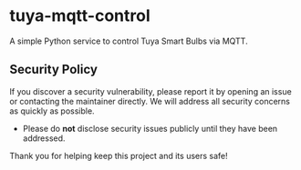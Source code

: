 # tuya-mqtt-control

A simple Python service to control Tuya Smart Bulbs via MQTT.

## Security Policy

If you discover a security vulnerability, please report it by opening an issue or contacting the maintainer directly. We will address all security concerns as quickly as possible.

- Please do **not** disclose security issues publicly until they have been addressed.

Thank you for helping keep this project and its users safe!
